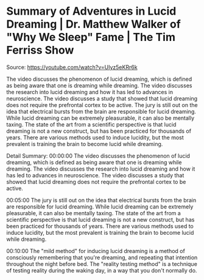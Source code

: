 # Summary of Adventures in Lucid Dreaming | Dr. Matthew Walker of "Why We Sleep" Fame | The Tim Ferriss Show

Source: https://youtube.com/watch?v=UIyz5eKRr6k

The video discusses the phenomenon of lucid dreaming, which is defined as being aware that one is dreaming while dreaming. The video discusses the research into lucid dreaming and how it has led to advances in neuroscience. The video discusses a study that showed that lucid dreaming does not require the prefrontal cortex to be active. The jury is still out on the idea that electrical bursts from the brain are responsible for lucid dreaming. While lucid dreaming can be extremely pleasurable, it can also be mentally taxing. The state of the art from a scientific perspective is that lucid dreaming is not a new construct, but has been practiced for thousands of years. There are various methods used to induce lucidity, but the most prevalent is training the brain to become lucid while dreaming.

Detail Summary: 
00:00:00
The video discusses the phenomenon of lucid dreaming, which is defined as being aware that one is dreaming while dreaming. The video discusses the research into lucid dreaming and how it has led to advances in neuroscience. The video discusses a study that showed that lucid dreaming does not require the prefrontal cortex to be active.

00:05:00
The jury is still out on the idea that electrical bursts from the brain are responsible for lucid dreaming. While lucid dreaming can be extremely pleasurable, it can also be mentally taxing. The state of the art from a scientific perspective is that lucid dreaming is not a new construct, but has been practiced for thousands of years. There are various methods used to induce lucidity, but the most prevalent is training the brain to become lucid while dreaming.

00:10:00
The "mild method" for inducing lucid dreaming is a method of consciously remembering that you're dreaming, and repeating that intention throughout the night before bed. The "reality testing method" is a technique of testing reality during the waking day, in a way that you don't normally do.

